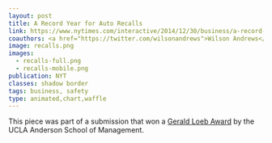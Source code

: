 ```yaml
---
layout: post
title: A Record Year for Auto Recalls
link: https://www.nytimes.com/interactive/2014/12/30/business/a-record-year-for-auto-recalls.html
coauthors: <a href="https://twitter.com/wilsonandrews">Wilson Andrews</a>
image: recalls.png
images: 
  - recalls-full.png
  - recalls-mobile.png
publication: NYT
classes: shadow border
tags: business, safety
type: animated,chart,waffle
---
```


This piece was part of a submission that won a [Gerald Loeb Award](https://web.archive.org/web/20160111115225/https://www.anderson.ucla.edu/gerald-loeb-awards/2015-loeb-award-winners-press-release) by the UCLA Anderson School of Management.
